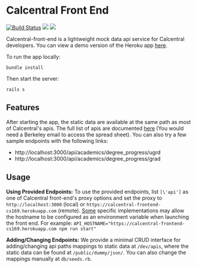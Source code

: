 # Calcentral Front End

[![Build Status](https://travis-ci.com/XiaochenH/calcentral-front-end.svg?branch=master)](https://travis-ci.com/XiaochenH/calcentral-front-end) <a href="https://codeclimate.com/github/XiaochenH/calcentral-front-end/test_coverage"><img src="https://api.codeclimate.com/v1/badges/520d16475274ca32c622/test_coverage" /></a> <a href="https://codeclimate.com/github/XiaochenH/calcentral-front-end/maintainability"><img src="https://api.codeclimate.com/v1/badges/520d16475274ca32c622/maintainability" /></a>

Calcentral-front-end is a lightweight mock data api service for Calcentral developers. You can view a demo version of the Heroku app [here](https://calcentral-frontend-cs169.herokuapp.com).

To run the app locally:
```
bundle install
```
Then start the server:
```
rails s
```
## Features
After starting the app, the static data are available at the same path as most of Calcentral's apis. The full list of apis are documented [here](https://docs.google.com/spreadsheets/d/1RVehxhPnhdH8qHjYJXty8w1Q66qEGADZwVhIRpM63x0) (You would need a Berkeley email to access the spread sheet). You can also try a few sample endpoints with the following links:

* http://localhost:3000/api/academics/degree_progress/ugrd
* http://localhost:3000/api/academics/degree_progress/grad

## Usage
**Using Provided Endpoints:** To use the provided endpoints, list `[\'api']` as one of Calcentral front-end's proxy options and set the proxy to `http://localhost:3000` (local) or `https://calcentral-frontend-cs169.herokuapp.com` (remote). [Some](https://github.com/developish/calcentral/commits/dev-server) specific implementations may allow the hostname to be configured as an environment variable when launching the front end. For example:
`API_HOSTNAME="https://calcentral-frontend-cs169.herokuapp.com npm run start"`

**Adding/Changing Endpoints:** We provide a minimal CRUD interface for adding/changing api paths mappings to static data at `/dev/apis`, where the static data can be found at `/public/dummy/json/`. You can also change the mappings manually at `db/seeds.rb`.

